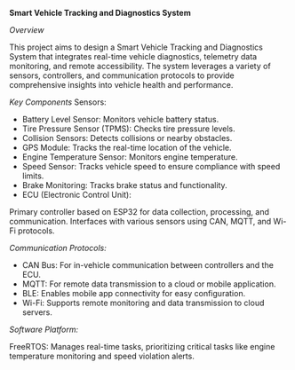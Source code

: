 **Smart Vehicle Tracking and Diagnostics System**

*Overview*

This project aims to design a Smart Vehicle Tracking and Diagnostics System that integrates real-time vehicle diagnostics, telemetry data monitoring, and remote accessibility. The system leverages a variety of sensors, controllers, and communication protocols to provide comprehensive insights into vehicle health and performance.

*Key Components*
Sensors:

* Battery Level Sensor: Monitors vehicle battery status.
* Tire Pressure Sensor (TPMS): Checks tire pressure levels.
* Collision Sensors: Detects collisions or nearby obstacles.
* GPS Module: Tracks the real-time location of the vehicle.
* Engine Temperature Sensor: Monitors engine temperature.
* Speed Sensor: Tracks vehicle speed to ensure compliance with speed limits.
* Brake Monitoring: Tracks brake status and functionality.
* ECU (Electronic Control Unit):

Primary controller based on ESP32 for data collection, processing, and communication. Interfaces with various sensors using CAN, MQTT, and Wi-Fi protocols.

*Communication Protocols:*

* CAN Bus: For in-vehicle communication between controllers and the ECU.
* MQTT: For remote data transmission to a cloud or mobile application.
* BLE: Enables mobile app connectivity for easy configuration.
* Wi-Fi: Supports remote monitoring and data transmission to cloud servers.

*Software Platform:*

FreeRTOS: Manages real-time tasks, prioritizing critical tasks like engine temperature monitoring and speed violation alerts.
